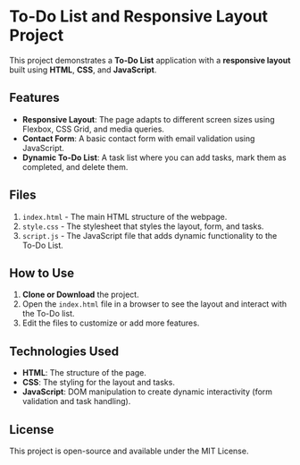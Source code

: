 
# To-Do List and Responsive Layout Project

This project demonstrates a **To-Do List** application with a **responsive layout** built using **HTML**, **CSS**, and **JavaScript**.

## Features

- **Responsive Layout**: The page adapts to different screen sizes using Flexbox, CSS Grid, and media queries.
- **Contact Form**: A basic contact form with email validation using JavaScript.
- **Dynamic To-Do List**: A task list where you can add tasks, mark them as completed, and delete them.

## Files

1. `index.html` - The main HTML structure of the webpage.
2. `style.css` - The stylesheet that styles the layout, form, and tasks.
3. `script.js` - The JavaScript file that adds dynamic functionality to the To-Do List.

## How to Use

1. **Clone or Download** the project.
2. Open the `index.html` file in a browser to see the layout and interact with the To-Do list.
3. Edit the files to customize or add more features.

## Technologies Used

- **HTML**: The structure of the page.
- **CSS**: The styling for the layout and tasks.
- **JavaScript**: DOM manipulation to create dynamic interactivity (form validation and task handling).

## License

This project is open-source and available under the MIT License.

